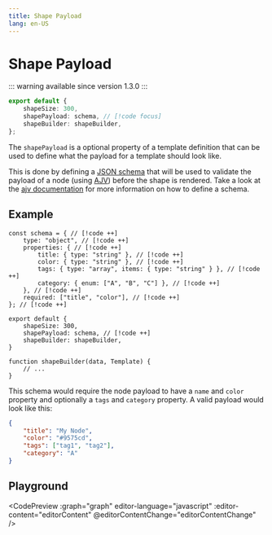 ```yaml
---
title: Shape Payload
lang: en-US
---
```


# Shape Payload

::: warning available since version 1.3.0
:::

```ts
export default {
	shapeSize: 300,
	shapePayload: schema, // [!code focus]
	shapeBuilder: shapeBuilder,
};
```

The `shapePayload` is a optional property of a template definition that can be used to define what the payload for a template should look like.

This is done by defining a [JSON schema](https://json-schema.org/) that will be used to validate the payload of a node (using [AJV](https://ajv.js.org/)) before the shape is rendered.
Take a look at the [ajv documentation](https://ajv.js.org/json-schema.html#json-data-type) for more information on how to define a schema.

## Example

```ts{19}
const schema = { // [!code ++]
	type: "object", // [!code ++]
	properties: { // [!code ++]
		title: { type: "string" }, // [!code ++]
		color: { type: "string" }, // [!code ++]
		tags: { type: "array", items: { type: "string" } }, // [!code ++]
		category: { enum: ["A", "B", "C"] }, // [!code ++]
	}, // [!code ++]
	required: ["title", "color"], // [!code ++]
}; // [!code ++]

export default {
	shapeSize: 300,
	shapePayload: schema, // [!code ++]
	shapeBuilder: shapeBuilder,
}

function shapeBuilder(data, Template) {
	// ...
}
```

This schema would require the node payload to have a `name` and `color` property and optionally a `tags` and `category` property.
A valid payload would look like this:

```json
{
	"title": "My Node",
	"color": "#9575cd",
	"tags": ["tag1", "tag2"],
	"category": "A"
}
```

## Playground

<CodePreview :graph="graph" editor-language="javascript" :editor-content="editorContent" @editorContentChange="editorContentChange" />

<script setup>
import { ref, onMounted } from "vue";
import CodePreview from "../.vitepress/components/CodePreview.vue";
let graph = ref({
	nodes: [],
	links: [],
	hasUpdate: false,
});

let editorContent = [
	'payload: {',
	'	title: "Hello\\nWorld",',
	'	color: "teal",',
	'},',
].join("\n");

let codeContent = (p) => {
	return [
		'let graph = {',
		'	nodes: [',
		'		{',
		'			id: "node1",',
		'			shape: {',
		'				type: "hexagon",',
		'				scale: 1,',
		'			},',
		'			anchor: {',
		'				type: "soft",',
		'				x: 0,',
		'				y: 0,',
		'			},'
	].join("\n") + 
	p + 
	[
		'		},',
		'	],',
		'	links: []',
		'}',
	].join("\n");
}

function editorContentChange(value) {
	const g = parseGraph(codeContent(value));
	newGraph = g;
	lastChange = Date.now();
	changes = true;
}

function parseGraph(code) {
	var constructorCode = code + "\ngraph;";
	const value = eval(constructorCode);
	return value;
}

let changes = false;
let lastChange = Date.now();
let newGraph = { nodes: [], links: [] };
function updateGraph(g) {
	graph.value.nodes = g.nodes;
	graph.value.links = g.links;
	graph.value.hasUpdate = true;
}

onMounted(() => {
	const g = parseGraph(codeContent(editorContent));
	updateGraph(g);
	setInterval(() => {
		if (changes && Date.now() - lastChange > 1000) {
			updateGraph(newGraph);
			changes = false;
		}
	}, 100);
})
</script>
